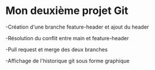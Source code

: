 # Mon deuxième projet Git

-Création d'une branche feature-header et ajout du header

-Résolution du conflit entre main et feature-header

-Pull request et merge des deux branches

-Affichage de l'historique git sous forme graphique

